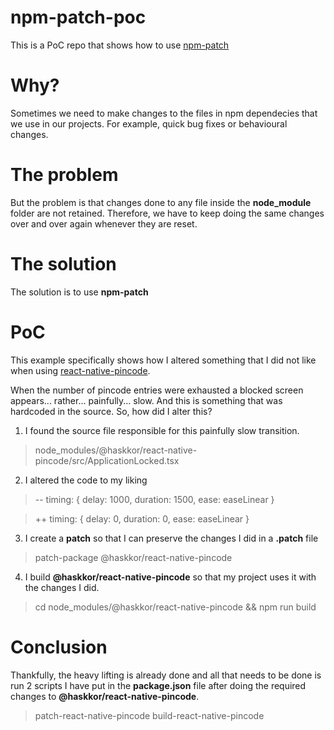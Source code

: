 # npm-patch-poc

This is a PoC repo that shows how to use [npm-patch](https://www.npmjs.com/package/patch-package)

# Why?

Sometimes we need to make changes to the files in npm dependecies that we use in our projects. For example, quick bug fixes or behavioural changes.

# The problem

But the problem is that changes done to any file inside the **node_module** folder are not retained. Therefore, we have to keep doing the same changes over and over again whenever they are reset.

# The solution

The solution is to use **npm-patch**

# PoC

This example specifically shows how I altered something that I did not like when using [react-native-pincode](https://github.com/jarden-digital/react-native-pincode).

When the number of pincode entries were exhausted a blocked screen appears... rather... painfully... slow. And this is something that was hardcoded in the source. So, how did I alter this?

1.  I found the source file responsible for this painfully slow transition.

> node_modules/@haskkor/react-native-pincode/src/ApplicationLocked.tsx

2.  I altered the code to my liking

> -- timing: { delay: 1000, duration: 1500, ease: easeLinear }

> ++ timing: { delay: 0, duration: 0, ease: easeLinear }

3. I create a **patch** so that I can preserve the changes I did in a **.patch** file

> patch-package @haskkor/react-native-pincode

4. I build **@haskkor/react-native-pincode** so that my project uses it with the changes I did.

> cd node_modules/@haskkor/react-native-pincode && npm run build

# Conclusion

Thankfully, the heavy lifting is already done and all that needs to be done is run 2 scripts I have put in the **package.json** file after doing the required changes to **@haskkor/react-native-pincode**.

> patch-react-native-pincode
> build-react-native-pincode
